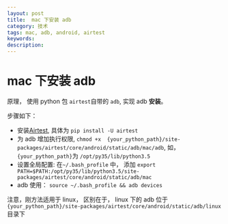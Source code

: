 ```yaml
---
layout: post
title:  mac 下安装 adb 
category: 技术
tags: mac, adb, android, airtest
keywords: 
description: 
---
```


# mac 下安装 adb

原理， 使用 python 包 `airtest`自带的 `adb`, 实现 adb **安装**。

步骤如下：

- 安装[Airtest](https://github.com/AirtestProject/Airtest), 具体为 `pip install -U airtest`
- 为 adb 增加执行权限, `chmod +x  {your_python_path}/site-packages/airtest/core/android/static/adb/mac/adb`, 如， `{your_python_path}`为 `/opt/py35/lib/python3.5`
- 设置全局配置: 在`~/.bash_profile` 中， 添加 `export PATH=$PATH:/opt/py35/lib/python3.5/site-packages/airtest/core/android/static/adb/mac`
- adb 使用： `source ~/.bash_profile && adb devices`

注意，刚方法适用于 linux， 区别在于， linux 下的 adb 位于 `{your_python_path}/site-packages/airtest/core/android/static/adb/linux`目录下